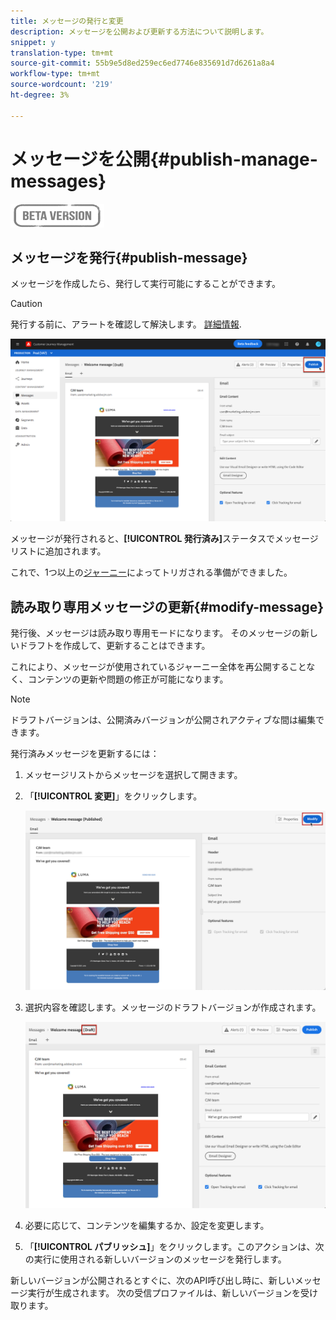 ```yaml
---
title: メッセージの発行と変更
description: メッセージを公開および更新する方法について説明します。
snippet: y
translation-type: tm+mt
source-git-commit: 55b9e5d8ed259ec6ed7746e835691d7d6261a8a4
workflow-type: tm+mt
source-wordcount: '219'
ht-degree: 3%

---
```


# メッセージを公開{#publish-manage-messages}

![](assets/do-not-localize/badge.png)

## メッセージを発行{#publish-message}

メッセージを作成したら、発行して実行可能にすることができます。

>[!CAUTION]
>
>発行する前に、アラートを確認して解決します。 [詳細情報](alerts.md).

![](assets/publish-message.png)

メッセージが発行されると、**[!UICONTROL 発行済み]**&#x200B;ステータスでメッセージリストに追加されます。

これで、1つ以上の[ジャーニー](building-journeys/journey.md)によってトリガされる準備ができました。

## 読み取り専用メッセージの更新{#modify-message}

発行後、メッセージは読み取り専用モードになります。 そのメッセージの新しいドラフトを作成して、更新することはできます。

これにより、メッセージが使用されているジャーニー全体を再公開することなく、コンテンツの更新や問題の修正が可能になります。

>[!NOTE]
>
>ドラフトバージョンは、公開済みバージョンが公開されアクティブな間は編集できます。

発行済みメッセージを更新するには：

1. メッセージリストからメッセージを選択して開きます。

1. 「**[!UICONTROL 変更]**」をクリックします。

   ![](assets/message-modify.png)

1. 選択内容を確認します。メッセージのドラフトバージョンが作成されます。

   ![](assets/message-modify-v2.png)

1. 必要に応じて、コンテンツを編集するか、設定を変更します。
1. 「**[!UICONTROL パブリッシュ]**」をクリックします。このアクションは、次の実行に使用される新しいバージョンのメッセージを発行します。

新しいバージョンが公開されるとすぐに、次のAPI呼び出し時に、新しいメッセージ実行が生成されます。 次の受信プロファイルは、新しいバージョンを受け取ります。

<!--For batch messages, the audience/segment being processed in the previous execution will not be affected by the new version. Only the next incoming API call with an audience/segment will generate a new message execution with the new version.-->
